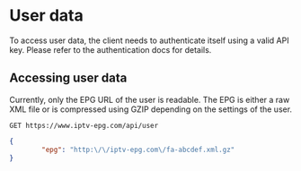 # User data

To access user data, the client needs to authenticate itself using a valid API key. Please refer to the authentication 
docs for details.

## Accessing user data

Currently, only the EPG URL of the user is readable. The EPG is either a raw XML file  or is compressed using GZIP 
depending on the settings of the user.

`GET https://www.iptv-epg.com/api/user`

```json
{
    	"epg": "http:\/\/iptv-epg.com\/fa-abcdef.xml.gz"
}
```